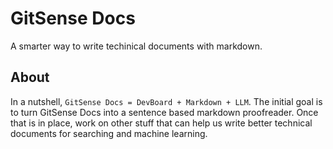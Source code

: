 # GitSense Docs

A smarter way to write techinical documents with markdown.

## About

In a nutshell, `GitSense Docs = DevBoard + Markdown + LLM`.  The initial goal is to turn GitSense Docs into a sentence based markdown proofreader. Once that is in place, work on other stuff that can help us write better technical documents for searching and machine learning.
